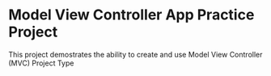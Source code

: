 # Model View Controller App Practice Project

This project demostrates the ability to create and use Model View Controller (MVC) Project Type